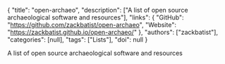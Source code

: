 {
  "title": "open-archaeo",
  "description": ["A list of open source archaeological software and resources"],
  "links": {
    "GitHub": "https://github.com/zackbatist/open-archaeo",
    "Website": "https://zackbatist.github.io/open-archaeo/"
  },
  "authors": ["zackbatist"],
  "categories": [null],
  "tags": ["Lists"],
  "doi": null
}

<!-- Generated by csv2md.R – do not edit by hand -->

A list of open source archaeological software and resources
